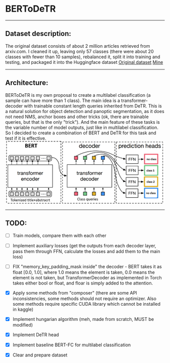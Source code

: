 # BERToDeTR
____
## Dataset description:
The original dataset consists of about 2 million articles retrieved from arxiv.com. I cleaned it up, leaving only 57 classes (there were about 20 classes with fewer than 10 samples), rebalanced it, split it into training and testing, and packaged it into the Huggingface dataset
[Original dataset](https://www.kaggle.com/datasets/Cornell-University/arxiv)
[Mine](https://www.kaggle.com/datasets/ushakovnikitamipt/arxiv-multilable-classification)
____
## Architecture:
BERToDeTR is my own proposal to create a multilabel classification (a sample can have more than 1 class). The main idea is a transformer-decoder with trainable constant length queries inherited from DeTR. This is a natural solution for object detection and panoptic segmentation, as it does not need NMS, anchor boxes and other tricks (ok, there are trainable queries, but that is the only "trick"). And the main feature of these tasks is the variable number of model outputs, just like in multilabel classification. So I decided to create a combination of BERT and DeTR for this task and test if it is effective.
![BERToDeTR architecture](https://github.com/AnihilatorGun/NN_studying/blob/master/BERToDeTR/BERToDeTR_architecture.jpg)
____
## TODO:
- [ ] Train models, compare them with each other
- [ ] Implement auxiliary losses (get the outputs from each decoder layer, pass them through FFN, calculate the losses and add them to the main loss)
- [ ] FIX "memory_key_padding_mask inside" the decoder - BERT takes it as float [0.0, 1.0], where 1.0 means the element is taken, 0.0 means the element is not taken, but TransformerDecoder as implemented in Torch takes either bool or float, and floar is simply added to the attention.
- [x] Apply some methods from "composer" (there are some API inconsistencies, some methods should not require an optimizer. Also some methods require specific CUDA library which cannot be installed in kaggle)
- [x] Implement hungarian algorithm (meh, made from scratch, MUST be modified)
- [x] Implement DeTR head
- [x] Implement baseline BERT-FC for multilabel classification
- [x] Clear and prepare dataset


